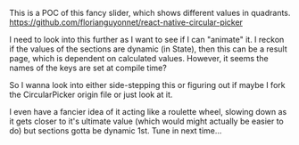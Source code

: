 This is a POC of this fancy slider, which shows different values in quadrants.
https://github.com/florianguyonnet/react-native-circular-picker

I need to look into this further as I want to see if I can "animate" it. I reckon if the values of the sections are dynamic (in State), then this can be a result page, which is dependent on calculated values. However, it seems the names of the keys are set at compile time?

So I wanna look into either side-stepping this or figuring out if maybe I fork the CircularPicker origin file or just look at it.

I even have a fancier idea of it acting like a roulette wheel, slowing down as it gets closer to it's ultimate value (which would might actually be easier to do) but sections gotta be dynamic 1st. Tune in next time...
